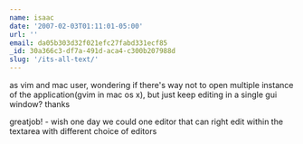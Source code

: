 ```yaml
---
name: isaac
date: '2007-02-03T01:11:01-05:00'
url: ''
email: da05b303d32f021efc27fabd331ecf85
_id: 30a366c3-df7a-491d-aca4-c300b207988d
slug: '/its-all-text/'
---
```


as vim and mac user, wondering if there's way not to open multiple instance of
the application(gvim in mac os x), but just keep editing in a single gui
window? thanks

greatjob! - wish one day we could one editor that can right edit within the
textarea with different choice of editors
